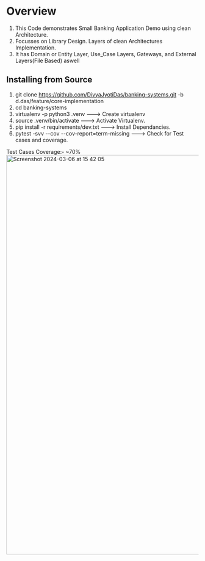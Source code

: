 Overview
================

1. This Code demonstrates Small Banking Application Demo using clean Architecture.
2. Focusses on Library Design. Layers of clean Architectures Implementation.
3. It has Domain or Entity Layer, Use_Case Layers, Gateways, and External Layers(File Based) aswell

Installing from Source
-------------------------
1. git clone https://github.com/DivyaJyotiDas/banking-systems.git -b d.das/feature/core-implementation
2. cd banking-systems
3. virtualenv -p python3 .venv ---> Create virtualenv
4. source .venv/bin/activate ---> Activate Virtualenv.
5. pip install -r requirements/dev.txt ---> Install Dependancies.
6. pytest -svv --cov --cov-report=term-missing ---> Check for Test cases and coverage.


Test Cases Coverage:- ~70%
<img width="1047" alt="Screenshot 2024-03-06 at 15 42 05" src="https://github.com/DivyaJyotiDas/banking-systems/assets/13084044/1b1078e0-6e3c-4986-ac61-5a3f99c5eba4">

